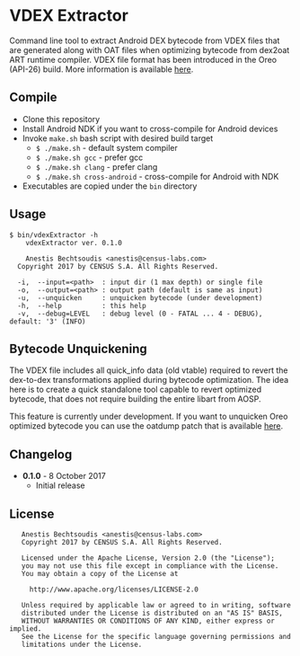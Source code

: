 # VDEX Extractor

Command line tool to extract Android DEX bytecode from VDEX files that are
generated along with OAT files when optimizing bytecode from dex2oat ART runtime
compiler. VDEX file format has been introduced in the Oreo (API-26) build. More
information is available
[here](https://android-review.googlesource.com/#/c/264514/).


## Compile

* Clone this repository
* Install Android NDK if you want to cross-compile for Android devices
* Invoke `make.sh` bash script with desired build target
  * `$ ./make.sh` - default system compiler
  * `$ ./make.sh gcc` - prefer gcc
  * `$ ./make.sh clang` - prefer clang
  * `$ ./make.sh cross-android` - cross-compile for Android with NDK
* Executables are copied under the `bin` directory


## Usage

```
$ bin/vdexExtractor -h
    vdexExtractor ver. 0.1.0

    Anestis Bechtsoudis <anestis@census-labs.com>
  Copyright 2017 by CENSUS S.A. All Rights Reserved.

  -i,  --input=<path>  : input dir (1 max depth) or single file
  -o,  --output=<path> : output path (default is same as input)
  -u,  --unquicken     : unquicken bytecode (under development)
  -h,  --help          : this help
  -v,  --debug=LEVEL   : debug level (0 - FATAL ... 4 - DEBUG), default: '3' (INFO)
```


## Bytecode Unquickening

The VDEX file includes all quick_info data (old vtable) required to revert the
dex-to-dex transformations applied during bytecode optimization. The idea here
is to create a quick standalone tool capable to revert optimized bytecode, that
does not require building the entire libart from AOSP.

This feature is currently under development. If you want to unquicken Oreo
optimized bytecode you can use the oatdump patch that is available
[here](https://gist.github.com/anestisb/71d6b0496912f801533dec9d264aa409).


## Changelog

* __0.1.0__ - 8 October 2017
  * Initial release


## License

```
   Anestis Bechtsoudis <anestis@census-labs.com>
   Copyright 2017 by CENSUS S.A. All Rights Reserved.

   Licensed under the Apache License, Version 2.0 (the "License");
   you may not use this file except in compliance with the License.
   You may obtain a copy of the License at

     http://www.apache.org/licenses/LICENSE-2.0

   Unless required by applicable law or agreed to in writing, software
   distributed under the License is distributed on an "AS IS" BASIS,
   WITHOUT WARRANTIES OR CONDITIONS OF ANY KIND, either express or implied.
   See the License for the specific language governing permissions and
   limitations under the License.
```
